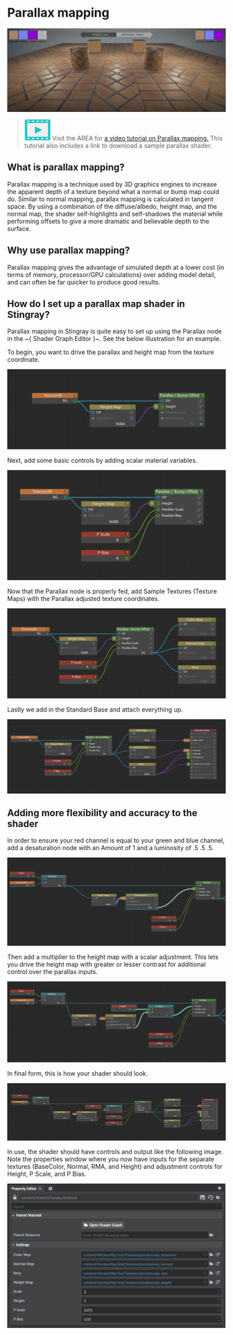 # Parallax mapping

![](../../images/parallax_compare.png)

> ![](../../images/icon_video.png) Visit the AREA for <a href="http://area.autodesk.com/learning/parallax-mapping-in-stingray" target="blank">a video tutorial on Parallax mapping.</a> This tutorial also includes a link to download a sample parallax shader.

## What is parallax mapping?

Parallax mapping is a technique used by 3D graphics engines to increase the apparent depth of a texture beyond what a normal or bump map could do. Similar to normal mapping, parallax mapping is calculated in tangent space.  By using a combination of the diffuse/albedo, height map, and the normal map, the shader self-highlights and self-shadows the material while performing offsets to give a more dramatic and believable depth to the surface.

## Why use parallax mapping?

Parallax mapping gives the advantage of simulated depth at a lower cost (in terms of memory, processor/GPU calculations) over adding model detail, and can often be far quicker to produce good results.

## How do I set up a parallax map shader in Stingray?

Parallax mapping in Stingray is quite easy to set up using the Parallax node in the ~{ Shader Graph Editor }~.  See the below illustration for an example.

To begin, you want to drive the parallax and height map from the texture coordinate.

![](../../images/parallax_requirements.png)

Next, add some basic controls by adding scalar material variables.

![](../../images/parallax_controls.png)

Now that the Parallax node is properly fed, add Sample Textures (Texture Maps) with the Parallax adjusted texture coordinates.

![](../../images/Parallax_Textures.png)

Lastly we add in the Standard Base and attach everything up.

![](../../images/ParallaxBasic.png)

## Adding more flexibility and accuracy to the shader

In order to ensure your red channel is equal to your green and blue channel, add a desaturation node with an Amount of 1 and a luminosity of .5 .5 .5.

![](../../images/Parallax_Desaturate.png)

Then add a multiplier to the height map with a scalar adjustment. This lets you drive the height map with greater or lesser contrast for additional control over the parallax inputs.

![](../../images/Parallax_Multiply.png)

In final form, this is how your shader should look.

![](../../images/parallax_shader.png)

In use, the shader should have controls and output like the following image.  Note the properties window where you now have inputs for the separate textures (BaseColor, Normal, RMA, and Height) and adjustment controls for Height, P Scale, and P Bias.

![](../../images/Parallax_Properties.png)
